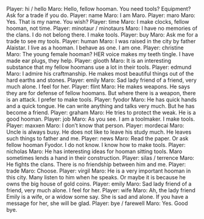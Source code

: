 Player: hi / hello
Maro: Hello, fellow hooman. You need tools? Equipment? Ask for a trade if you do.
Player: name
Maro: I am Maro.
Player: maro
Maro: Yes. That is my name. You wish?
Player: time
Maro: I make clocks, fellow hooman, not time.
Player: minotaur / minotaurs
Maro: I have no memories of the clans. I do not belong there. I make tools.
Player: buy
Maro: Ask me for a trade to see my tools.
Player: human
Maro: I was raised in the city by father Alaistar. I live as a hooman. I behave as one. I am one.
Player: christine
Maro: The young female hooman? HER voice makes my teeth tingle. I have made ear plugs, they help.
Player: glooth
Maro: It is an interesting substance that my fellow hoomans use a lot in their tools.
Player: edmund
Maro: I admire his craftmanship. He makes most beautiful things out of the hard earths and stones.
Player: emily
Maro: Sad lady friend of a friend, very much alone. I feel for her.
Player: flint
Maro: He makes weapons. He says they are for defense of fellow hoomans. But where there is a weapon, there is an attack. I prefer to make tools.
Player: fyodor
Maro: He has quick hands and a quick tongue. He can write anything and talks very much. But he has become a friend.
Player: graham
Maro: He tries to protect the weak. He is a good hooman.
Player: job
Maro: As you see. I am a toolmaker. I make tools.
Player: maxxen
Maro: I don’t know that person.
Player: mordecai
Maro: Uncle is always busy. He does not like to leave his study much. He leaves such things to father and me.
Player: news
Maro: Read the paper. Or ask fellow hooman Fyodor. I do not know. I know how to make tools.
Player: nicholas
Maro: He has interesting ideas for hooman sitting tools. Maro sometimes lends a hand in their construction.
Player: silas / terrence
Maro: He fights the clans. There is no friendship between him and me.
Player: trade
Maro: Choose.
Player: virgil
Maro: He is a very important hooman in this city. Many listen to him when he speaks. Or maybe it is because he owns the big house of gold coins.
Player: emily
Maro: Sad lady friend of a friend, very much alone. I feel for her.
Player: wife
Maro: Ah, the lady friend Emily is a wife, or a widow some say. She is sad and alone. If you have a message for her, she will be glad.
Player: bye / farewell
Maro: Yes. Good bye.